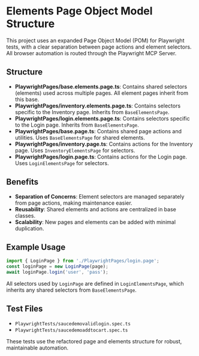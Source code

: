# Elements Page Object Model Structure

This project uses an expanded Page Object Model (POM) for Playwright tests, with a clear separation between page actions and element selectors. All browser automation is routed through the Playwright MCP Server.

## Structure

- **PlaywrightPages/base.elements.page.ts**: Contains shared selectors (elements) used across multiple pages. All element pages inherit from this base.
- **PlaywrightPages/inventory.elements.page.ts**: Contains selectors specific to the Inventory page. Inherits from `BaseElementsPage`.
- **PlaywrightPages/login.elements.page.ts**: Contains selectors specific to the Login page. Inherits from `BaseElementsPage`.
- **PlaywrightPages/base.page.ts**: Contains shared page actions and utilities. Uses `BaseElementsPage` for shared elements.
- **PlaywrightPages/inventory.page.ts**: Contains actions for the Inventory page. Uses `InventoryElementsPage` for selectors.
- **PlaywrightPages/login.page.ts**: Contains actions for the Login page. Uses `LoginElementsPage` for selectors.

## Benefits

- **Separation of Concerns**: Element selectors are managed separately from page actions, making maintenance easier.
- **Reusability**: Shared elements and actions are centralized in base classes.
- **Scalability**: New pages and elements can be added with minimal duplication.

## Example Usage

```typescript
import { LoginPage } from './PlaywrightPages/login.page';
const loginPage = new LoginPage(page);
await loginPage.login('user', 'pass');
```

All selectors used by `LoginPage` are defined in `LoginElementsPage`, which inherits any shared selectors from `BaseElementsPage`.

## Test Files

- `PlaywrightTests/saucedemovalidlogin.spec.ts`
- `PlaywrightTests/saucedemoaddtocart.spec.ts`

These tests use the refactored page and elements structure for robust, maintainable automation. 